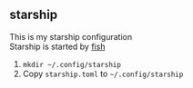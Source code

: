 ## starship

This is my starship configuration
<br>
Starship is started by [fish](../fish)

1. `mkdir ~/.config/starship`
2. Copy `starship.toml` to `~/.config/starship`
